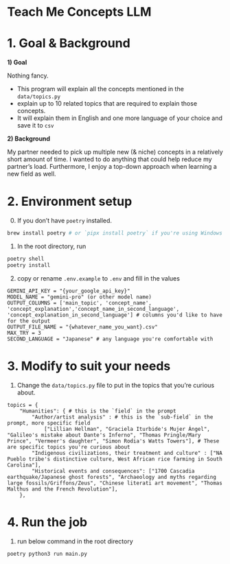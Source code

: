 # Teach Me Concepts LLM
# 1. Goal & Background

**1) Goal** 

Nothing fancy. 

- This program will explain all the concepts mentioned in the `data/topics.py`
- explain up to 10 related topics that are required to explain those concepts.
- It will explain them in English and one more language of your choice and save it to `csv`

**2) Background**

My partner needed to pick up multiple new (& niche) concepts in a relatively short amount of time. I wanted to do anything that could help reduce my partner’s load. Furthermore, I enjoy a top-down approach when learning a new field as well. 

# 2. Environment setup

0)  If you don’t have `poetry` installed. 

```bash
brew install poetry # or `pipx install poetry` if you're using Windows 
```

1) In the root directory, run 

```bash
poetry shell
poetry install
```

2) copy or rename `.env.example`  to `.env` and fill in the values 

```
GEMINI_API_KEY = "{your_google_api_key}"
MODEL_NAME = "gemini-pro" (or other model name)
OUTPUT_COLUMNS = ['main_topic', 'concept_name', 'concept_explanation','concept_name_in_second_language', 'concept_explanation_in_second_language'] # columns you'd like to have for the output
OUTPUT_FILE_NAME = "{whatever_name_you_want}.csv"
MAX_TRY = 3 
SECOND_LANGUAGE = "Japanese" # any language you're comfortable with 
```

# 3. Modify to suit your needs

1) Change the `data/topics.py` file to put in the topics that you’re curious about. 

```
topics = {
    "Humanities": { # this is the `field` in the prompt 
        "Author/artist analysis" : # this is the `sub-field` in the prompt, more specific field
	        ["Lillian Hellman", "Graciela Iturbide's Mujer Ángel", "Galileo's mistake about Dante's Inferno", "Thomas Pringle/Mary Prince", "Vermeer's daughter", "Simon Rodia's Watts Towers"], # These are specific topics you're curious about
        "Indigenous civilizations, their treatment and culture" : ["NA Pueblo tribe's distinctive culture, West African rice farming in South Carolina"], 
        "Historical events and consequences": ["1700 Cascadia earthquake/Japanese ghost forests", "Archaeology and myths regarding large fossils/Griffons/Zeus", "Chinese literati art movement", "Thomas Malthus and the French Revolution"],
    },
```

# 4. Run the job

1) run below command in the root directory

```
poetry python3 run main.py
```
